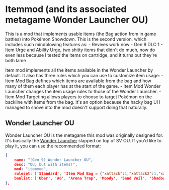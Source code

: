 # Itemmod (and its associated metagame Wonder Launcher OU)

This is a mod that implements usable items (the Bag action from in game battles) into Pokémon Showdown. This is the second version, which includes such mindblowing features as: 
    - Revives work now
    - Gen 9 DLC 1
    - Item Urge and Ability Urge, two shitty items that didn't do much, now do even less because I tested the items on cartridge, and it turns out they're both lame

Item mod implements all the items available in the Wonder Launcher by default. It also has three rules which you can use to customize item usage:
    - Item Mod Bag defines which items are available from the bag and how many of them each player has at the start of the game.
    - Item Mod Wonder Launcher changes the item usage rules to those of the Wonder Launcher.
    - Item Mod Targeting allows players to choose to target Pokémon on the backline with items from the bag. It's an option because the hacky bag UI I managed to shove into the mod doesn't support doing that naturally.

## Wonder Launcher OU
Wonder Launcher OU is the metagame this mod was originally designed for. It's basically the [Wonder Launcher](https://bulbapedia.bulbagarden.net/wiki/Wonder_Launcher) slapped on top of SV OU. If you'd like to play it, you can use the recommended format: 
```json
{
	name: "[Gen 9] Wonder Launcher OU",
	desc: "OU, but with items!",
	mod: "itemmod",
	ruleset: ['Standard', 'Item Mod Bag = {"xattack":1,"xattack2":1,"xattack3":1,"xattack6":1,"xdefend":1,"xdefend2":1,"xdefend3":1,"xdefend6":1,"xspecial":1,"xspecial2":1,"xspecial3":1,"xspecial6":1,"xspdef":1,"xspdef2":1,"xspdef3":1,"xspdef6":1,"xspeed":1,"xspeed2":1,"xspeed3":1,"xspeed6":1,"xaccuracy":1,"xaccuracy2":1,"xaccuracy3":1,"xaccuracy6":1,"direhit":1,"direhit2":1,"direhit3":1,"guardspec":1,"reseturge":1,"itemurge":1,"itemdrop":1,"potion":1,"superpotion":1,"hyperpotion":1,"maxpotion":1,"fullrestore":1,"revive":1,"maxrevive":1,"antidote":1,"parylzheal":1,"awakening":1,"burnheal":1,"iceheal":1,"fullheal":1,"ether":1}', 'Item Mod Wonder Launcher', 'Item Mod Targeting'],
	banlist: ['Uber', 'AG', 'Arena Trap', 'Moody', 'Sand Veil', 'Shadow Tag', 'Snow Cloak', 'King\'s Rock', 'Razor Fang', 'Baton Pass', 'Last Respects', 'Shed Tail'],
},
```
